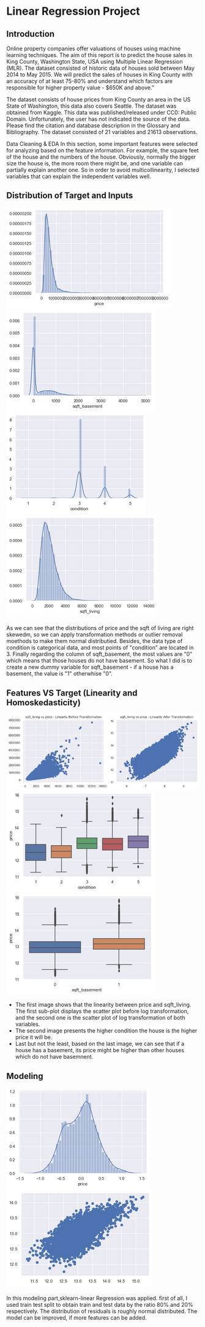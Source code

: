 # Linear Regression Project
##  Introduction
Online property companies offer valuations of houses using machine learning techniques. The aim of this report is to predict the house sales in King County, Washington State, USA using Multiple Linear Regression (MLR). The dataset consisted of historic data of houses sold between May 2014 to May 2015. We will predict the sales of houses in King County with an accuracy of at least 75-80% and understand which factors are responsible for higher property value - $650K and above.”

The dataset consists of house prices from King County an area in the US State of Washington, this data also covers Seattle. The dataset was obtained from Kaggle. This data was published/released under CC0: Public Domain. Unfortunately, the user has not indicated the source of the data. Please find the citation and database description in the Glossary and Bibliography. The dataset consisted of 21 variables and 21613 observations.

Data Cleaning & EDA
In this section, some important features were selected for analyzing based on the feature information. For example, the square feet of the house and the numbers of the house. Obviously, normally the bigger size the house is, the more room there might be, and one variable can partially explain another one. So in order to avoid multicollinearity, I selected variables that can explain the independent variables well.

## Distribution of Target and Inputs
![images/distribution_of_p.png](images/distribution_of_p.png)
![images/distributio_of_sqft_basement.png](images/distributio_of_sqft_basement.png)
![images/distribution_of_condition.png](images/distribution_of_condition.png)
![images/distribution_of_sqft_living.png](images/distribution_of_sqft_living.png)
####
As we can see that the distributions of price and the sqft of living are right skewedm, so we can apply transformation methods or outlier removal moethods to make them normal distributied. Besides, the data type of condition is categorical data, and most points of "condition" are located in 3.
Finally regarding the column of sqft_basement, the most values are "0" which means that those houses do not have basement. So what I did is to create a new dummy variable for sqft_basement - if a house has a basement, the value is "1" otherwhise  "0".

## Features VS Target (Linearity and Homoskedasticity)
![images/distribution_scatter_plot.png](images/distribution_scatter_plot.png)
![images/distribution_of_boxplot['condition'],[price].png](images/distribution_of_boxplot['condition'],[price].png)
![images/distribution_of_boxplot[sqft_basement].png](images/distribution_of_boxplot[sqft_basement].png)

-   The first image shows that the linearity between price and sqft_living. The first sub-plot displays the scatter plot before log transformation, and the second one is the scatter plot of log transformation of both variables.  
-   The second image presents the higher condition the house is the higher price it will be.
- Last but not the least, based on the last image, we can see that if a house has a basement, its price might be higher than other houses which do not have basemnent.

## Modeling

![images/distribution_of_(y_test-test_y_hat).png](images/distribution_of_(y_test-test_y_hat).png)
![images/distibution_of_(y_test,test_y_hat).png](images/distibution_of_(y_test,test_y_hat).png)
####
In this modeling part,sklearn-linear Regression was applied. first of all, I used train test split to obtain train and test data by the ratio 80% and 20% respectively. The distribution of residuals is roughly normal distributed. The model can be improved, if more features can be added. 
